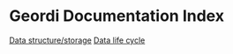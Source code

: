 Geordi Documentation Index
==========================

[Data structure/storage](data.md)
[Data life cycle](data-lifecycle.md)
